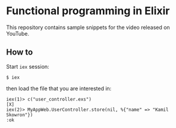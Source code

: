 # Functional programming in Elixir

This repository contains sample snippets for the video released on YouTube.

## How to

Start `iex` session:

```
$ iex
```

then load the file that you are interested in:

```
iex(1)> c("user_controller.exs")
[X]
iex(2)> MyAppWeb.UserController.store(nil, %{"name" => "Kamil Skowron"})
:ok
```
